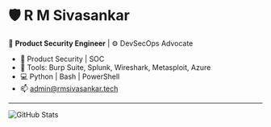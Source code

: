 # 🛡️ R M Sivasankar

🔐 **Product Security Engineer** | ⚙️ DevSecOps Advocate

- 🚨 Product Security | SOC
- 🧰 Tools: Burp Suite, Splunk, Wireshark, Metasploit, Azure
- 💻 Python | Bash | PowerShell
- 📫 admin@rmsivasankar.tech

---

![GitHub Stats](https://github-readme-stats.vercel.app/api?username=rmsivasankar&show_icons=true&theme=tokyonight)
